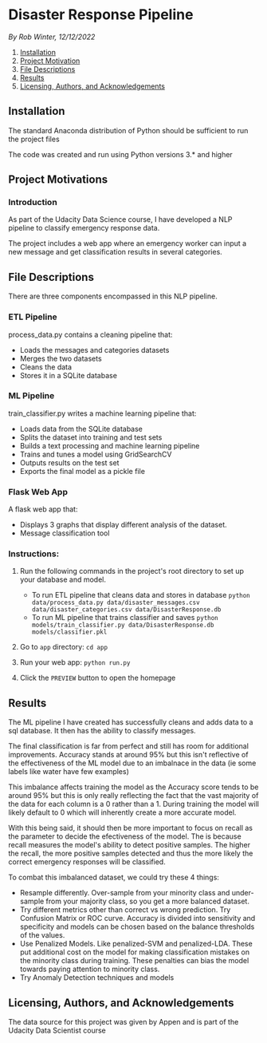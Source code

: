 # Disaster Response Pipeline
 <i>By Rob Winter, 12/12/2022</i>

1. [Installation](#installation)
2. [Project Motivation](#motivation)
3. [File Descriptions](#files)
4. [Results](#results)
5. [Licensing, Authors, and Acknowledgements](#licensing)

## Installation <a name="installation"></a>

The standard Anaconda distribution of Python should be sufficient to run the project files

The code was created and run using Python versions 3.* and higher

## Project Motivations <a name="motivation"></a>

### Introduction 

As part of the Udacity Data Science course, I have developed a NLP pipeline to classify emergency response data.

The project includes a web app where an emergency worker can input a new message and get classification results in several categories. 

## File Descriptions <a name="files"></a>

There are three components encompassed in this NLP pipeline. 

### ETL Pipeline
process_data.py contains a cleaning pipeline that:

- Loads the messages and categories datasets
- Merges the two datasets
- Cleans the data
- Stores it in a SQLite database

### ML Pipeline
train_classifier.py writes a machine learning pipeline that:

- Loads data from the SQLite database
- Splits the dataset into training and test sets
- Builds a text processing and machine learning pipeline
- Trains and tunes a model using GridSearchCV
- Outputs results on the test set
- Exports the final model as a pickle file


### Flask Web App
A flask web app that:

- Displays 3 graphs that display different analysis of the dataset.
- Message classification tool

### Instructions:
1. Run the following commands in the project's root directory to set up your database and model.

    - To run ETL pipeline that cleans data and stores in database
        `python data/process_data.py data/disaster_messages.csv data/disaster_categories.csv data/DisasterResponse.db`
    - To run ML pipeline that trains classifier and saves
        `python models/train_classifier.py data/DisasterResponse.db models/classifier.pkl`

2. Go to `app` directory: `cd app`

3. Run your web app: `python run.py`

4. Click the `PREVIEW` button to open the homepage

## Results <a name="results"></a>

The ML pipeline I have created has successfully cleans and adds data to a sql database. It then has the ability to classify messages.

The final classification is far from perfect and still has room for additional improvements. Accuracy stands at around 95% but this isn't reflective of the effectiveness of the ML model due to an imbalnace in the data (ie some labels like water have few examples)

This imbalance affects training the model as the Accuracy score tends to be around 95% but this is only really reflecting the fact that the vast majority of the data for each column is a 0 rather than a 1. During training the model will likely default to 0 which will inherently create a more accurate model. 

With this being said, it should then be more important to focus on recall as the parameter to decide the efectiveness of the model. The is because recall measures the model's ability to detect positive samples. The higher the recall, the more positive samples detected and thus the more likely the correct emergency responses will be classified.

To combat this imbalanced dataset, we could try these 4 things:
- Resample differently. Over-sample from your minority class and under-sample from your majority class, so you get a more balanced dataset.
- Try different metrics other than correct vs wrong prediction. Try Confusion Matrix or ROC curve. Accuracy is divided into sensitivity and specificity and models can be chosen based on the balance thresholds of the values.
- Use Penalized Models. Like penalized-SVM and penalized-LDA. These put additional cost on the model for making classification mistakes on the minority class during training. These penalties can bias the model towards paying attention to minority class.
- Try Anomaly Detection techniques and models 

## Licensing, Authors, and Acknowledgements <a name="licensing"></a>


The data source for this project was given by Appen and is part of the Udacity Data Scientist course
